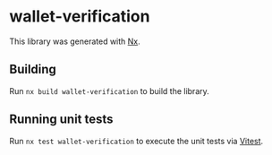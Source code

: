 # wallet-verification

This library was generated with [Nx](https://nx.dev).

## Building

Run `nx build wallet-verification` to build the library.

## Running unit tests

Run `nx test wallet-verification` to execute the unit tests via [Vitest](https://vitest.dev/).

